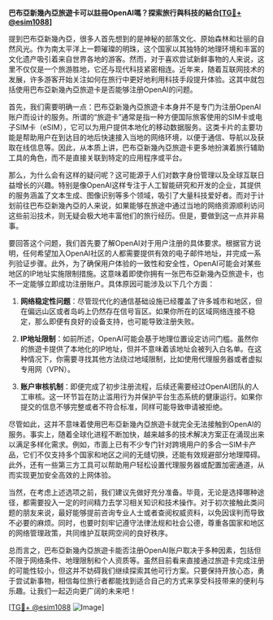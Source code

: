 **巴布亞新幾內亞旅遊卡可以註冊OpenAI嗎？探索旅行與科技的結合[[TG💪+ @esim1088](https://t.me/s/esim1088)]**

提到巴布亞新幾內亞，很多人首先想到的是神秘的部落文化、原始森林和壮丽的自然风光。作为南太平洋上一颗璀璨的明珠，这个国家以其独特的地理环境和丰富的文化遗产吸引着来自世界各地的游客。然而，对于喜欢尝试新鲜事物的人来说，这里不仅仅是一个旅游胜地，它还与现代科技紧密相连。近年来，随着互联网技术的发展，许多游客开始关注如何在旅行中更好地利用科技手段提升体验。这其中就包括使用巴布亞新幾內亞旅遊卡是否能够注册OpenAI的问题。

首先，我们需要明确一点：巴布亞新幾內亞旅遊卡本身并不是专门为注册OpenAI账户而设计的服务。所谓的“旅遊卡”通常是指一种方便国际旅客使用的SIM卡或电子SIM卡（eSIM），它可以为用户提供本地化的移动数据服务。这类卡片的主要功能是帮助用户在到达目的地后快速接入当地的网络环境，以便于通信、导航以及获取在线信息等。因此，从本质上讲，巴布亞新幾內亞旅遊卡更多地扮演着旅行辅助工具的角色，而不是直接关联到特定的应用程序或平台。

那么，为什么会有这样的疑问呢？这可能源于人们对数字身份管理以及全球互联日益增长的兴趣。特别是像OpenAI这样专注于人工智能研究和开发的企业，其提供的服务涵盖了文本生成、图像识别等多个领域，吸引了大量科技爱好者。而对于计划前往巴布亞新幾內亞的人来说，如果能够在旅途中通过当地的网络资源顺利访问这些前沿技术，则无疑会极大地丰富他们的旅行经历。但是，要做到这一点并非易事。

要回答这个问题，我们首先要了解OpenAI对于用户注册的具体要求。根据官方说明，任何希望加入OpenAI社区的人都需要提供有效的电子邮件地址，并完成一系列验证步骤。此外，为了确保用户体验的一致性和安全性，OpenAI可能会对某些地区的IP地址实施限制措施。这意味着即使你拥有一张巴布亞新幾內亞旅遊卡，也不一定能够立即成功注册账户。具体原因可能涉及以下几个方面：

1. **网络稳定性问题**：尽管现代化的通信基础设施已经覆盖了许多城市和地区，但在偏远山区或者岛屿上仍然存在信号盲区。如果你所在的区域网络连接不稳定，那么即便有良好的设备支持，也可能导致注册失败。
   
2. **IP地址限制**：如前所述，OpenAI可能会基于地理位置设定访问门槛。虽然你的旅遊卡提供了本地化的IP地址，但并不意味着该地址会被列入白名单。在这种情况下，你需要寻找其他方法绕过地域限制，比如使用代理服务器或者虚拟专用网（VPN）。

3. **账户审核机制**：即便完成了初步注册流程，后续还需要经过OpenAI团队的人工审核。这一环节旨在防止滥用行为并保护平台生态系统的健康运行。如果你提交的信息不够完整或者不符合标准，同样可能导致申请被拒绝。

尽管如此，这并不意味着使用巴布亞新幾內亞旅遊卡就完全无法接触到OpenAI的服务。事实上，随着全球化进程不断加快，越来越多的技术解决方案正在涌现出来以满足多样化需求。例如，市面上已有不少专门针对跨境用户的多合一SIM卡产品，它们不仅支持多个国家和地区之间的无缝切换，还能有效规避部分地理障碍。此外，还有一些第三方工具可以帮助用户轻松设置代理服务器或配置加密通道，从而实现更加安全高效的上网体验。

当然，在考虑上述选项之前，我们建议先做好充分准备。毕竟，无论是选择哪种途径，都需要投入一定的时间精力去学习相关知识和技术操作。对于初次接触此类问题的朋友来说，最好能够提前咨询专业人士或者查阅权威资料，以免因误判而导致不必要的麻烦。同时，也要时刻牢记遵守法律法规和社会公德，尊重各国家和地区的网络管理政策，共同维护互联网空间的良好秩序。

总而言之，巴布亞新幾內亞旅遊卡能否注册OpenAI账户取决于多种因素，包括但不限于网络条件、地理限制和个人资质等。虽然目前看来直接通过旅遊卡完成注册的可能性较小，但这并不妨碍我们继续探索其他可行方案。只要保持开放心态，勇于尝试新事物，相信每位旅行者都能找到适合自己的方式来享受科技带来的便利与乐趣。让我们一起迈向更广阔的未来吧！

[[TG💪+ @esim1088](https://t.me/s/esim1088) ![Image](https://i.postimg.cc/4NQfJmqS/Snipaste-2025-05-13-00-14-12.png)]